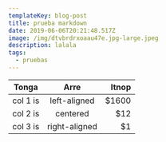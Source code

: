 ```yaml
---
templateKey: blog-post
title: prueba markdown
date: 2019-06-06T20:21:48.517Z
image: /img/dtvbrdrxoaau47e.jpg-large.jpeg
description: lalala
tags:
  - pruebas
---
```

| Tonga   |      Arre      |  Itnop |
|----------|:-------------:|------:|
| col 1 is |  left-aligned | $1600 |
| col 2 is |    centered   |   $12 |
| col 3 is | right-aligned |    $1 |
